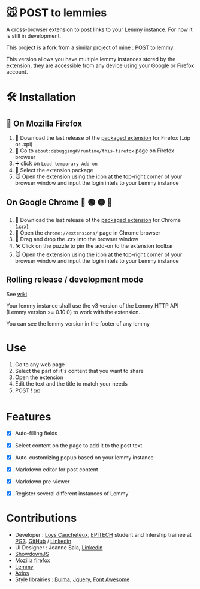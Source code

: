 # :mouse: POST to lemmies
A cross-browser extension to post links to your Lemmy instance.
For now it is still in development.

This project is a fork from a similar project of mine : [POST to lemmy](https://github.com/NiceOpenSource/posttolemmy)

This version allows you have multiple lemmy instances stored by the extension, they are accessible from any device using your Google or Firefox account.

# :hammer_and_wrench: Installation

## :fox_face: On Mozilla Firefox
1. :file_folder: Download the last release of the [packaged extension](https://github.com/gummyWalrus/POST-to-lemmies/releases/latest) for Firefox (.zip or .xpi)
2. :bug: Go to ``about:debugging#/runtime/this-firefox`` page on Firefox browser 
3. :heavy_plus_sign: click on ```Load temporary Add-on``` 
4. :open_file_folder: Select the extension package
5. :mouse: Open the extension using the icon at the top-right corner of your browser window and input the login intels to your Lemmy instance

## On Google Chrome :large_blue_circle: :green_circle: :yellow_circle: :red_circle:
1. :file_folder: Download the last release of the [packaged extension](https://github.com/gummyWalrus/POST-to-lemmies/releases/latest) for Chrome (.crx)
2. 🧩 Open the ``chrome://extensions/`` page in Chrome browser
3. :open_file_folder:  Drag and drop the .crx into the browser window
4. :hammer_and_wrench: Click on the puzzle to pin the add-on to the extension toolbar 
5. :mouse: Open the extension using the icon at the top-right corner of your browser window and input the login intels to your Lemmy instance

## Rolling release / development mode
See [wiki](https://github.com/gummyWalrus/POST-to-lemmies//wiki/Rolling-release-installation)

Your lemmy instance shall use the v3 version of the Lemmy HTTP API (Lemmy version >= 0.10.0) to work with the extension.

You can see the lemmy version in the footer of any lemmy

# Use
1. Go to any web page
2. Select the part of it's content that you want to share
3. Open the extension
4. Edit the text and the title to match your needs
5. POST ! :envelope:

# Features
- [x] Auto-filling fields
- [x] Select content on the page to add it to the post text
- [x] Auto-customizing popup based on your lemmy instance
- [x] Markdown editor for post content
- [x] Markdown pre-viewer
- [x] Register several different instances of Lemmy


# Contributions
* Developer : [Loys Caucheteux](https://cv.loys.me), [EPITECH](https://github.com/Epitech) student and Intership trainee at [PG3](https://github.com/pg3io). [GitHub](https://github.com/gummyWalrus) / [Linkedin](https://www.linkedin.com/in/loys-caucheteux-a99655205/)
* UI Designer : Jeanne Sala, [Linkedin](https://www.linkedin.com/in/jeanne-sala-846a55208/)
* [ShowdownJS](https://github.com/showdownjs/showdown)
* [Mozilla firefox](https://developer.mozilla.org/fr/firefox)
* [Lemmy](https://join-lemmy.org)
* [Axios](https://www.npmjs.com/package/axios)
* Style librairies : [Bulma](https://bulma.io/), [Jquery](https://jquery.com/), [Font Awesome](https://www.fontawesome.com)
